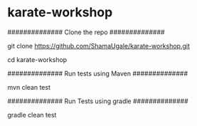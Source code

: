 # karate-workshop

############## Clone the repo ##############

git clone https://github.com/ShamaUgale/karate-workshop.git 

cd karate-workshop




############## Run tests using Maven ##############

mvn clean test




############## Run Tests using gradle ##############

gradle clean test
